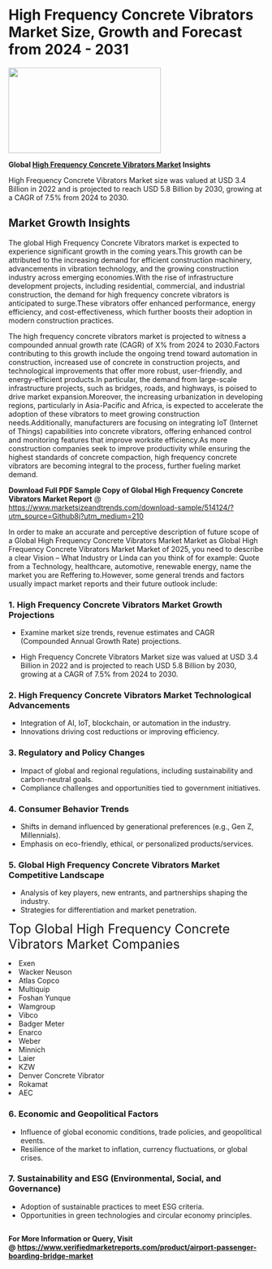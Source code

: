 <H1>High Frequency Concrete Vibrators Market Size, Growth and Forecast from 2024 - 2031</H1><img class="aligncenter size-medium wp-image-584254" src="https://thirdeyenews.in/wp-content/uploads/2024/09/Global-Market-Research-300x168.jpeg" alt="" width="300" height="168" /><p><strong>Global&nbsp;<a href="https://www.marketsizeandtrends.com/download-sample/514124/?utm_source=Github8j?utm_medium=210">High Frequency Concrete Vibrators Market</a> Insights</strong></p><p>High Frequency Concrete Vibrators Market size was valued at USD 3.4 Billion in 2022 and is projected to reach USD 5.8 Billion by 2030, growing at a CAGR of 7.5% from 2024 to 2030.</p><p><h2>Market Growth Insights</h2> <p>The global High Frequency Concrete Vibrators market is expected to experience significant growth in the coming years.This growth can be attributed to the increasing demand for efficient construction machinery, advancements in vibration technology, and the growing construction industry across emerging economies.With the rise of infrastructure development projects, including residential, commercial, and industrial construction, the demand for high frequency concrete vibrators is anticipated to surge.These vibrators offer enhanced performance, energy efficiency, and cost-effectiveness, which further boosts their adoption in modern construction practices.</p> <p>The high frequency concrete vibrators market is projected to witness a compounded annual growth rate (CAGR) of X% from 2024 to 2030.Factors contributing to this growth include the ongoing trend toward automation in construction, increased use of concrete in construction projects, and technological improvements that offer more robust, user-friendly, and energy-efficient products.In particular, the demand from large-scale infrastructure projects, such as bridges, roads, and highways, is poised to drive market expansion.Moreover, the increasing urbanization in developing regions, particularly in Asia-Pacific and Africa, is expected to accelerate the adoption of these vibrators to meet growing construction needs.Additionally, manufacturers are focusing on integrating IoT (Internet of Things) capabilities into concrete vibrators, offering enhanced control and monitoring features that improve worksite efficiency.As more construction companies seek to improve productivity while ensuring the highest standards of concrete compaction, high frequency concrete vibrators are becoming integral to the process, further fueling market demand.<p><span class=""><strong>Download Full PDF Sample Copy of Global High Frequency Concrete Vibrators Market Report</strong> @ <a href="https://www.marketsizeandtrends.com/download-sample/514124/?utm_source=Github8j?utm_medium=210" target="_blank">https://www.marketsizeandtrends.com/download-sample/514124/?utm_source=Github8j?utm_medium=210</a></span></p><p>In order to make an accurate and perceptive description of future scope of a Global&nbsp;High Frequency Concrete Vibrators Market Market as Global&nbsp;High Frequency Concrete Vibrators Market Market of 2025, you need to describe a clear Vision &ndash; What Industry or Linda can you think of for example: Quote from a Technology, healthcare, automotive, renewable energy, name the market you are Reffering to.However, some general trends and factors usually impact market reports and their future outlook include:</p><h3>1.&nbsp;<strong>High Frequency Concrete Vibrators Market Growth Projections</strong></h3><ul><li>Examine market size trends, revenue estimates and CAGR (Compounded Annual Growth Rate) projections.</li><li><p>High Frequency Concrete Vibrators Market size was valued at USD 3.4 Billion in 2022 and is projected to reach USD 5.8 Billion by 2030, growing at a CAGR of 7.5% from 2024 to 2030.</p></li></ul><h3>2.&nbsp;<strong>High Frequency Concrete Vibrators Market Technological Advancements</strong></h3><ul><li>Integration of AI, IoT, blockchain, or automation in the industry.</li><li>Innovations driving cost reductions or improving efficiency.</li></ul><h3>3.&nbsp;<strong>Regulatory and Policy Changes</strong></h3><ul><li>Impact of global and regional regulations, including sustainability and carbon-neutral goals.</li><li>Compliance challenges and opportunities tied to government initiatives.</li></ul><h3>4.&nbsp;<strong>Consumer Behavior Trends</strong></h3><ul><li>Shifts in demand influenced by generational preferences (e.g., Gen Z, Millennials).</li><li>Emphasis on eco-friendly, ethical, or personalized products/services.</li></ul><h3>5.&nbsp;<strong>Global High Frequency Concrete Vibrators Market Competitive Landscape</strong></h3><ul><li>Analysis of key players, new entrants, and partnerships shaping the industry.</li><li>Strategies for differentiation and market penetration.</li></ul><p data-pm-slice="1 1 []"><span style="color: inherit; font-family: inherit; font-size: 25px;">Top Global High Frequency Concrete Vibrators Market Companies</span></p><div class="" data-test-id=""><p><li>Exen</li><li> Wacker Neuson</li><li> Atlas Copco</li><li> Multiquip</li><li> Foshan Yunque</li><li> Wamgroup</li><li> Vibco</li><li> Badger Meter</li><li> Enarco</li><li> Weber</li><li> Minnich</li><li> Laier</li><li> KZW</li><li> Denver Concrete Vibrator</li><li> Rokamat</li><li> AEC</li></p></div><h3>6.&nbsp;<strong>Economic and Geopolitical Factors</strong></h3><ul><li>Influence of global economic conditions, trade policies, and geopolitical events.</li><li>Resilience of the market to inflation, currency fluctuations, or global crises.</li></ul><h3>7.&nbsp;<strong>Sustainability and ESG (Environmental, Social, and Governance)</strong></h3><ul><li>Adoption of sustainable practices to meet ESG criteria.</li><li>Opportunities in green technologies and circular economy principles.</li></ul><h2><strong style="font-size: 14px;">For More Information or Query, Visit @&nbsp;</strong><a style="background-color: #ffffff; font-size: 14px;" href="https://www.marketsizeandtrends.com/report/high-frequency-concrete-vibrators-market/" target="_blank">https://www.verifiedmarketreports.com/product/airport-passenger-boarding-bridge-market</a></h2>